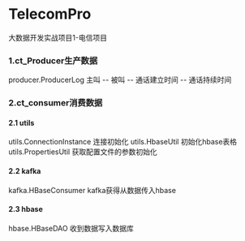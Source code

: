 # TelecomPro
大数据开发实战项目1-电信项目

### 1.ct_Producer生产数据
producer.ProducerLog
主叫 -- 被叫 -- 通话建立时间 -- 通话持续时间
### 2.ct_consumer消费数据

#### 2.1 utils
utils.ConnectionInstance 连接初始化
utils.HbaseUtil 初始化hbase表格
utils.PropertiesUtil 获取配置文件的参数初始化

#### 2.2 kafka
kafka.HBaseConsumer kafka获得从数据传入hbase

#### 2.3 hbase
hbase.HBaseDAO 收到数据写入数据库
